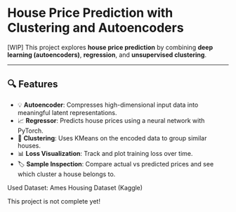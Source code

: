 # House Price Prediction with Clustering and Autoencoders

[WIP] This project explores **house price prediction** by combining **deep learning (autoencoders)**, **regression**, and **unsupervised clustering**. 

---
  
## 🔍 Features

- 💡 **Autoencoder**: Compresses high-dimensional input data into meaningful latent representations.
- 📈 **Regressor**: Predicts house prices using a neural network with PyTorch.
- 🧠 **Clustering**: Uses KMeans on the encoded data to group similar houses.
- 📊 **Loss Visualization**: Track and plot training loss over time.
- 🏷️ **Sample Inspection**: Compare actual vs predicted prices and see which cluster a house belongs to.


Used Dataset: Ames Housing Dataset (Kaggle)

This project is not complete yet!
